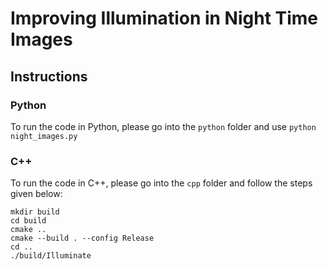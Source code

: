 # Improving Illumination in Night Time Images


## Instructions

### Python

To run the code in Python, please go into the `python` folder and use `python night_images.py`

### C++

To run the code in C++, please go into the `cpp` folder and follow the steps given below:

```
mkdir build
cd build
cmake ..
cmake --build . --config Release
cd ..
./build/Illuminate
```
